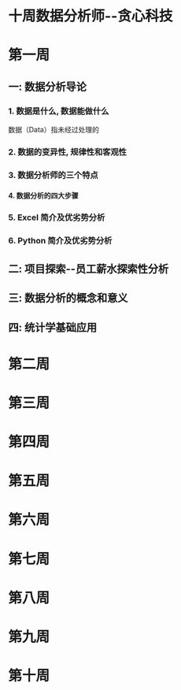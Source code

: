 # 十周数据分析师--贪心科技
# 第一周

## 一: 数据分析导论

### 1. 数据是什么, 数据能做什么
数据（Data）指未经过处理的
### 2. 数据的变异性, 规律性和客观性

### 3. 数据分析师的三个特点

#### 4. 数据分析的四大步骤

### 5. Excel 简介及优劣势分析

### 6. Python 简介及优劣势分析

## 二: 项目探索--员工薪水探索性分析

## 三: 数据分析的概念和意义

## 四: 统计学基础应用

# 第二周

# 第三周

# 第四周

# 第五周

# 第六周

# 第七周

# 第八周

# 第九周

# 第十周
